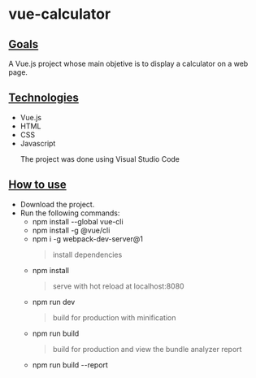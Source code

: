 # vue-calculator

## <ins>Goals</ins>

<p>A Vue.js project whose main objetive is to display a calculator on a web page.</p>

## <ins>Technologies</ins>

- Vue.js
- HTML
- CSS
- Javascript
  <p>The project was done using Visual Studio Code</p>

## <ins>How to use </ins>

- Download the project.
- Run the following commands:
  - npm install --global vue-cli
  - npm install -g @vue/cli
  - npm i -g webpack-dev-server@1
    > install dependencies
  - npm install
    > serve with hot reload at localhost:8080
  - npm run dev
    > build for production with minification
  - npm run build
    > build for production and view the bundle analyzer report
  - npm run build --report
